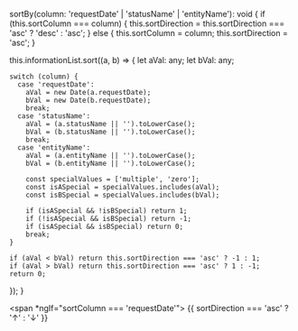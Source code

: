 sortBy(column: 'requestDate' | 'statusName' | 'entityName'): void {
  if (this.sortColumn === column) {
    this.sortDirection = this.sortDirection === 'asc' ? 'desc' : 'asc';
  } else {
    this.sortColumn = column;
    this.sortDirection = 'asc';
  }

  this.informationList.sort((a, b) => {
    let aVal: any;
    let bVal: any;

    switch (column) {
      case 'requestDate':
        aVal = new Date(a.requestDate);
        bVal = new Date(b.requestDate);
        break;
      case 'statusName':
        aVal = (a.statusName || '').toLowerCase();
        bVal = (b.statusName || '').toLowerCase();
        break;
      case 'entityName':
        aVal = (a.entityName || '').toLowerCase();
        bVal = (b.entityName || '').toLowerCase();

        const specialValues = ['multiple', 'zero'];
        const isASpecial = specialValues.includes(aVal);
        const isBSpecial = specialValues.includes(bVal);

        if (isASpecial && !isBSpecial) return 1;
        if (!isASpecial && isBSpecial) return -1;
        if (isASpecial && isBSpecial) return 0;
        break;
    }

    if (aVal < bVal) return this.sortDirection === 'asc' ? -1 : 1;
    if (aVal > bVal) return this.sortDirection === 'asc' ? 1 : -1;
    return 0;
  });
}



<span *ngIf="sortColumn === 'requestDate'">
          {{ sortDirection === 'asc' ? '↑' : '↓' }}
        </span>
